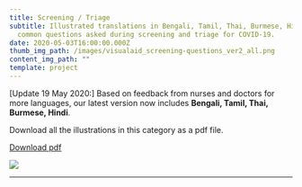 ```yaml
---
title: Screening / Triage
subtitle: Illustrated translations in Bengali, Tamil, Thai, Burmese, Hindi for
  common questions asked during screening and triage for COVID-19.
date: 2020-05-03T16:00:00.000Z
thumb_img_path: /images/visualaid_screening-questions_ver2_all.png
content_img_path: ""
template: project
---
```

\[Update 19 May 2020:] Based on feedback from nurses and doctors for more languages, our latest version now includes **Bengali, Tamil, Thai, Burmese, Hindi**. 

Download all the illustrations in this category as a pdf file.

<a class="button" id="download-button" href="https://bit.ly/visualaid-screening-v2-pdf" target="_blank" rel="noopener" style="margin-bottom: 0.75em;">Download pdf</a>

<!-- <table><thead><tr><th>Download all the illustrations in this category as image files.</th><th>Download as Powerpoint file to mix and match the illustrated translations relevant to your usage.</th></tr></thead><tbody><tr><td><a class="button" href="https://google.com">Download images</a></td><td><a class="button" href="https://google.com">Download ppt</a></td></tr></tbody></table> -->

![](/images/visualaid_screening-questions_ver2_all.png)

<hr/>